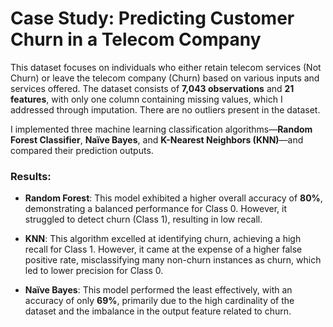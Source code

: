 
# Case Study: Predicting Customer Churn in a Telecom Company

This dataset focuses on individuals who either retain telecom services (Not Churn) or leave the telecom company (Churn) based on various inputs and services offered. The dataset consists of **7,043 observations** and **21 features**, with only one column containing missing values, which I addressed through imputation. There are no outliers present in the dataset.

I implemented three machine learning classification algorithms—**Random Forest Classifier**, **Naïve Bayes**, and **K-Nearest Neighbors (KNN)**—and compared their prediction outputs.

### Results:
- **Random Forest**: This model exhibited a higher overall accuracy of **80%**, demonstrating a balanced performance for Class 0. However, it struggled to detect churn (Class 1), resulting in low recall.
  
- **KNN**: This algorithm excelled at identifying churn, achieving a high recall for Class 1. However, it came at the expense of a higher false positive rate, misclassifying many non-churn instances as churn, which led to lower precision for Class 0.
  
- **Naïve Bayes**: This model performed the least effectively, with an accuracy of only **69%**, primarily due to the high cardinality of the dataset and the imbalance in the output feature related to churn.

